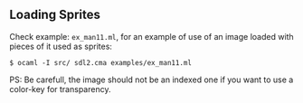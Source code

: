 ## Loading Sprites

Check example: `ex_man11.ml`, for an example of use
of an image loaded with pieces of it used as sprites:

```
$ ocaml -I src/ sdl2.cma examples/ex_man11.ml
```

PS: Be carefull, the image should not be an indexed
one if you want to use a color-key for transparency.

